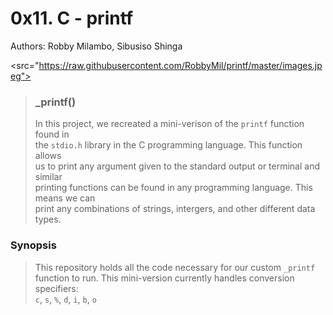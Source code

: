 # 0x11. C - printf
Authors: Robby Milambo, Sibusiso Shinga

<src="https://raw.githubusercontent.com/RobbyMil/printf/master/images.jpeg">
> ### _printf()                                            
> In this project, we recreated a mini-verison of the ```printf``` function found in                                 
> the ```stdio.h``` library in the C programming language.
This function allows                                      
> us to print any argument given to the standard output or terminal and similar                                      
> printing functions can be found in any programming language. This means we can                                     
> print any combinations of strings, intergers, and other different data types.                                                                                                 
### Synopsis                                              
> This repository holds all the code necessary for our custom ```_printf```                                          
> function to run. This mini-version currently handles conversion specifiers:                                         
> ```c```, ```s```, ```%```, ```d```, ```i```, ```b```, ```o```
